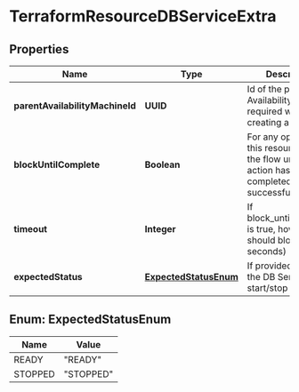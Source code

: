 

# TerraformResourceDBServiceExtra


## Properties

Name | Type | Description | Notes
------------ | ------------- | ------------- | -------------
**parentAvailabilityMachineId** | **UUID** | Id of the parent AvailabilityMachine, required when creating a clone |  [optional]
**blockUntilComplete** | **Boolean** | For any operation on this resource, block the flow until the action has completed successfully |  [optional]
**timeout** | **Integer** | If block_until_complete is true, how long it should block for. (In seconds) |  [optional]
**expectedStatus** | [**ExpectedStatusEnum**](#ExpectedStatusEnum) | If provided, invoke the DB Service start/stop API |  [optional]



## Enum: ExpectedStatusEnum

Name | Value
---- | -----
READY | &quot;READY&quot;
STOPPED | &quot;STOPPED&quot;



